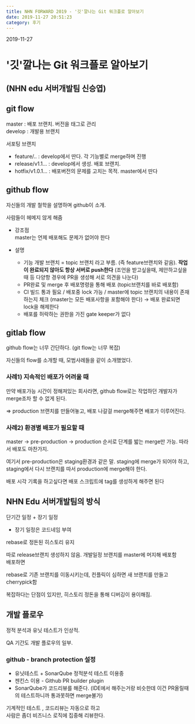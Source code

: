 ```yaml
---
title: NHN FORWARD 2019 - '깃'깔나는 Git 워크플로 알아보기
date: 2019-11-27 20:51:23
category: 후기
---
```


2019-11-27

# '깃'깔나는 Git 워크플로 알아보기
## (NHN edu 서버개발팀 신승엽)

  

## git flow

master : 배포 브랜치. 버전을 태그로 관리  
develop : 개발용 브랜치

서포팅 브랜치  
- feature/.. : develop에서 딴다. 각 기능별로 merge하며 진행  
- release/v1.1... : develop에서 생성. 배포 브랜치.  
- hotfix/v1.0.1... : 배포버전의 문제를 고치는 목적. master에서 딴다

##   github flow

자신들의 개발 철학을 설명하며 github이 소개.

사람들이 헤메지 않게 해줌

  

-   강조점  
    master는 언제 배포해도 문제가 없어야 한다

-   설명  
    - 기능 개발 브랜치 = topic 브랜치 라고 부름. (즉 feature브랜치와 같음). **작업이 완료되지 않아도 항상 서버로 push한다** (조언을 받고싶을때, 제안하고싶을 때 등 다양항 경우에 PR을 생성해 서로 의견을 나눈다)  
    - PR완료 및 merge 후 배포명령을 통해 배포 (topic브랜치를 바로 배포함)  
    - CI 빌드 통과 필요 / 배포중 lock 가능 / master에 topic 브랜치의 내용이 존재하는지 체크 (master는 모든 배포사항을 포함해야 한다) → 배포 완료되면 lock을 해제한다  
    - 배포를 허락하는 권한을 가진 gate keeper가 없다

##   gitlab flow

github flow는 너무 간단하다. (git flow는 너무 복잡)

자신들의 flow를 소개할 때, 모범사례들을 같이 소개했었다.

### 사례1) 지속적인 배포가 어려울 때

만약 배포가능 시간이 정해져있는 회사라면, github flow로는 작업하던 개발자가 merge조차 할 수 없게 된다.

=> production 브랜치를 만들어놓고, 배포 나갈걸 merge해주면 배포가 이루어진다.

###   사례2) 환경별 배포가 필요할 때

master → pre-production → production 순서로 단계를 밟는 merge만 가능. 따라서 배포도 마찬가지.

여기서 pre-production은 staging환경과 같은 말. staging에 merge가 되어야 하고, staging에서 다시 브랜치를 따서 production에 merge해야 한다.

  

배포 시각 기록을 하고싶다면 배포 스크립트에 tag를 생성하게 해주면 된다

  

  


##   NHN Edu 서버개발팀의 방식

단기간 일정 + 장기 일정  
- 장기 일정은 코드네임 부여

rebase로 정돈된 히스토리 유지

따로 release브랜치 생성하지 않음. 개발일정 브랜치를 master에 머지해 배포함  
배포하면

rebase로 기존 브랜치를 이동시키는데, 컨플릭이 심하면 새 브랜치를 만들고 cherrypick함

  
복잡하다는 단점이 있지만, 히스토리 정돈을 통해 디버깅이 용이해짐.

##   개발 플로우

정적 분석과 유닛 테스트가 인상적.

QA 기간도 개발 플로우의 일부.

###   github - branch protection 설정

* 유닛테스트 + SonarQube 정적분석 테스트 이용중  
* 젠킨스 이용 - Github PR builder plugin  
* SonarQube가 코드리뷰를 해준다. (IDE에서 해주는거랑 비슷한데 이건 PR올릴때의 테스트하니까 통과못하면 merge불가)

  
기계적인 테스트 , 코드리뷰는 자동으로 하고  
사람은 좀더 비즈니스 로직에 집중해 리뷰한다.
